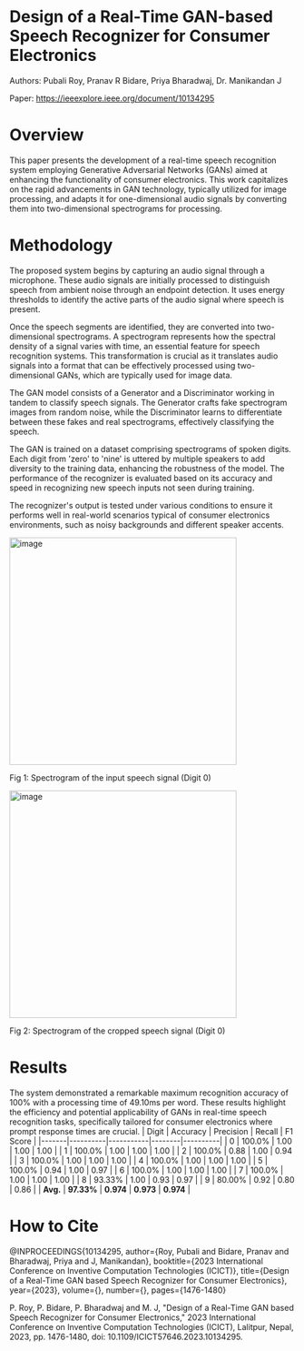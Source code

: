 # Design of a Real-Time GAN-based Speech Recognizer for Consumer Electronics

Authors: Pubali Roy, Pranav R Bidare, Priya Bharadwaj, Dr. Manikandan J

Paper: https://ieeexplore.ieee.org/document/10134295
# Overview
This paper presents the development of a real-time speech recognition system employing Generative Adversarial Networks (GANs) aimed at enhancing the functionality of consumer electronics. This work capitalizes on the rapid advancements in GAN technology, typically utilized for image processing, and adapts it for one-dimensional audio signals by converting them into two-dimensional spectrograms for processing.

# Methodology
The proposed system begins by capturing an audio signal through a microphone. These audio signals are initially processed to distinguish speech from ambient noise through an endpoint detection. It  uses energy thresholds to identify the active parts of the audio signal where speech is present. 

Once the speech segments are identified, they are converted into two-dimensional spectrograms. A spectrogram represents how the spectral density of a signal varies with time, an essential feature for speech recognition systems. This transformation is crucial as it translates audio signals into a format that can be effectively processed using two-dimensional GANs, which are typically used for image data.

The GAN model consists of a Generator and a Discriminator working in tandem to classify speech signals. The Generator crafts fake spectrogram images from random noise, while the Discriminator learns to differentiate between these fakes and real spectrograms, effectively classifying the speech.

The GAN is trained on a dataset comprising spectrograms of spoken digits. Each digit from 'zero' to 'nine' is uttered by multiple speakers to add diversity to the training data, enhancing the robustness of the model. The performance of the recognizer is evaluated based on its accuracy and speed in recognizing new speech inputs not seen during training.

The recognizer's output is tested under various conditions to ensure it performs well in real-world scenarios typical of consumer electronics environments, such as noisy backgrounds and different speaker accents.

<img width="400" alt="image" src="https://github.com/Pranav01rb/Digit-Recognizer-using_GAN/assets/57988947/a15a807b-3fbb-4ddf-97b0-77f966d15536">

Fig 1: Spectrogram of the input speech signal (Digit 0) 

<img width="400" alt="image" src="https://github.com/Pranav01rb/Digit-Recognizer-using_GAN/assets/57988947/2cb1e938-8ee2-47d5-8c95-b3baf377bb3f">

Fig 2: Spectrogram of the cropped speech signal (Digit 0)

# Results
The system demonstrated a remarkable maximum recognition accuracy of 100% with a processing time of 49.10ms per word. These results highlight the efficiency and potential applicability of GANs in real-time speech recognition tasks, specifically tailored for consumer electronics where prompt response times are crucial.
| Digit | Accuracy | Precision | Recall | F1 Score |
|-------|----------|-----------|--------|----------|
| 0     | 100.0%   | 1.00      | 1.00   | 1.00     |
| 1     | 100.0%   | 1.00      | 1.00   | 1.00     |
| 2     | 100.0%   | 0.88      | 1.00   | 0.94     |
| 3     | 100.0%   | 1.00      | 1.00   | 1.00     |
| 4     | 100.0%   | 1.00      | 1.00   | 1.00     |
| 5     | 100.0%   | 0.94      | 1.00   | 0.97     |
| 6     | 100.0%   | 1.00      | 1.00   | 1.00     |
| 7     | 100.0%   | 1.00      | 1.00   | 1.00     |
| 8     | 93.33%   | 1.00      | 0.93   | 0.97     |
| 9     | 80.00%   | 0.92      | 0.80   | 0.86     |
| **Avg.** | **97.33%** | **0.974**  | **0.973**  | **0.974**    |

# How to Cite
@INPROCEEDINGS{10134295,
  author={Roy, Pubali and Bidare, Pranav and Bharadwaj, Priya and J, Manikandan},
  booktitle={2023 International Conference on Inventive Computation Technologies (ICICT)}, 
  title={Design of a Real-Time GAN based Speech Recognizer for Consumer Electronics}, 
  year={2023},
  volume={},
  number={},
  pages={1476-1480}

P. Roy, P. Bidare, P. Bharadwaj and M. J, "Design of a Real-Time GAN based Speech Recognizer for Consumer Electronics," 2023 International Conference on Inventive Computation Technologies (ICICT), Lalitpur, Nepal, 2023, pp. 1476-1480, doi: 10.1109/ICICT57646.2023.10134295.